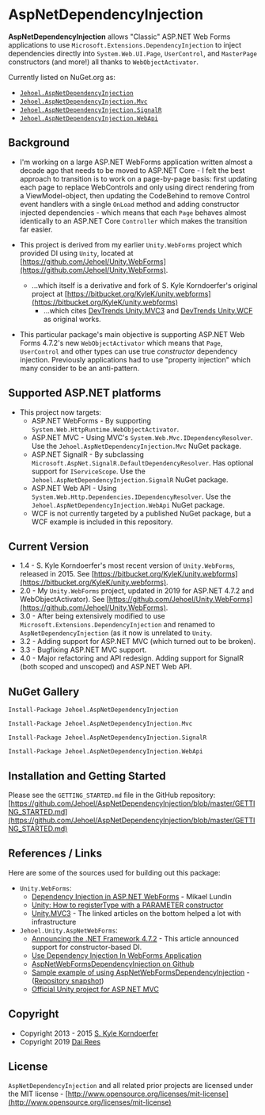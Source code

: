 
# AspNetDependencyInjection

**AspNetDependencyInjection** allows "Classic" ASP.NET Web Forms applications to use `Microsoft.Extensions.DependencyInjection` to inject dependencies directly into `System.Web.UI.Page`, `UserControl`, and `MasterPage` constructors (and more!) all thanks to `WebObjectActivator`.

Currently listed on NuGet.org as:

* [`Jehoel.AspNetDependencyInjection`](https://www.nuget.org/packages/Jehoel.AspNetDependencyInjection/)
* [`Jehoel.AspNetDependencyInjection.Mvc`](https://www.nuget.org/packages/Jehoel.AspNetDependencyInjection.Mvc/)
* [`Jehoel.AspNetDependencyInjection.SignalR`](https://www.nuget.org/packages/Jehoel.AspNetDependencyInjection.SignalR/)
* [`Jehoel.AspNetDependencyInjection.WebApi`](https://www.nuget.org/packages/Jehoel.AspNetDependencyInjection.WebApi/)

## Background

* I'm working on a large ASP.NET WebForms application written almost a decade ago that needs to be moved to ASP.NET Core - I felt the best approach to transition is to work on a page-by-page basis: first updating each page to replace WebControls and only using direct rendering from a ViewModel-object, then updating the CodeBehind to remove Control event handlers with a single `OnLoad` method and adding constructor injected dependencies - which means that each `Page` behaves almost identically to an ASP.NET Core `Controller` which makes the transition far easier.

* This project is derived from my earlier `Unity.WebForms` project which provided DI using `Unity`, located at [https://github.com/Jehoel/Unity.WebForms](https://github.com/Jehoel/Unity.WebForms).
	* ...which itself is a derivative and fork of S. Kyle Korndoerfer's original project at [https://bitbucket.org/KyleK/unity.webforms](https://bitbucket.org/KyleK/unity.webforms)
		* ...which cites [DevTrends Unity.MVC3](http://nuget.org/packages/Unity.Mvc3/) and [DevTrends Unity.WCF](http://nuget.org/packages/Unity.Wcf/) as original works.

* This particular package's main objective is supporting ASP.NET Web Forms 4.7.2's new `WebObjectActivator` which means that `Page`, `UserControl` and other types can use true _constructor_ dependency injection. Previously applications had to use "property injection" which many consider to be an anti-pattern.

## Supported ASP.NET platforms

* This project now targets:
	* ASP.NET WebForms - By supporting `System.Web.HttpRuntime.WebObjectActivator`.
	* ASP.NET MVC - Using MVC's `System.Web.Mvc.IDependencyResolver`. Use the `Jehoel.AspNetDependencyInjection.Mvc` NuGet package.
	* ASP.NET SignalR - By subclassing `Microsoft.AspNet.SignalR.DefaultDependencyResolver`. Has optional support for `IServiceScope`. Use the `Jehoel.AspNetDependencyInjection.SignalR` NuGet package.
	* ASP.NET Web API - Using `System.Web.Http.Dependencies.IDependencyResolver`. Use the `Jehoel.AspNetDependencyInjection.WebApi` NuGet package.
	* WCF is not currently targeted by a published NuGet package, but a WCF example is included in this repository.

## Current Version
* 1.4 - S. Kyle Korndoerfer's most recent version of `Unity.WebForms`, released in 2015. See [https://bitbucket.org/KyleK/unity.webforms](https://bitbucket.org/KyleK/unity.webforms).
* 2.0 - My `Unity.WebForms` project, updated in 2019 for ASP.NET 4.7.2 and WebObjectActivator). See [https://github.com/Jehoel/Unity.WebForms](https://github.com/Jehoel/Unity.WebForms).
* 3.0 - After being extensively modified to use `Microsoft.Extensions.DependencyInjection` and renamed to `AspNetDependencyInjection` (as it now is unrelated to `Unity`.
* 3.2 - Adding support for ASP.NET MVC (which turned out to be broken).
* 3.3 - Bugfixing ASP.NET MVC support.
* 4.0 - Major refactoring and API redesign. Adding support for SignalR (both scoped and unscoped) and ASP.NET Web API.

## NuGet Gallery

```
Install-Package Jehoel.AspNetDependencyInjection

Install-Package Jehoel.AspNetDependencyInjection.Mvc

Install-Package Jehoel.AspNetDependencyInjection.SignalR

Install-Package Jehoel.AspNetDependencyInjection.WebApi
```

## Installation and Getting Started

Please see the `GETTING_STARTED.md` file in the GitHub repository: [https://github.com/Jehoel/AspNetDependencyInjection/blob/master/GETTING_STARTED.md](https://github.com/Jehoel/AspNetDependencyInjection/blob/master/GETTING_STARTED.md)

## References / Links
Here are some of the sources used for building out this package:

* `Unity.WebForms`:
	* [Dependency Injection in ASP.NET WebForms](http://litemedia.info/dependency-injection-in-asp.net-webforms) - Mikael Lundin
	* [Unity: How to registerType with a PARAMETER constructor](http://stackoverflow.com/a/4007337)
	* [Unity.MVC3](http://unitymvc3.codeplex.com/) - The linked articles on the bottom helped a lot with infrastructure
* `Jehoel.Unity.AspNetWebForms`:
	* [Announcing the .NET Framework 4.7.2](https://devblogs.microsoft.com/dotnet/announcing-the-net-framework-4-7-2/) - This article announced support for constructor-based DI.
	* [Use Dependency Injection In WebForms Application](https://devblogs.microsoft.com/aspnet/use-dependency-injection-in-webforms-application/)
	* [AspNetWebFormsDependencyInjection on Github](https://github.com/aspnet/AspNetWebFormsDependencyInjection)
	* [Sample example of using AspNetWebFormsDependencyInjection](https://github.com/Jinhuafei/examples/tree/master/DependencyInjection) - ([Repository snapshot](https://github.com/Jinhuafei/examples/tree/c6ddec606c710dde3a3c8747067d088c261d0cff))
	* [Official Unity project for ASP.NET MVC](https://github.com/unitycontainer/aspnet-mvc)

## Copyright
* Copyright 2013 - 2015 [S. Kyle Korndoerfer](https://bitbucket.org/KyleK)
* Copyright 2019 [Dai Rees](https://github.com/Jehoel)


## License
`AspNetDependencyInjection` and all related prior projects are licensed under the MIT license - [http://www.opensource.org/licenses/mit-license](http://www.opensource.org/licenses/mit-license)
